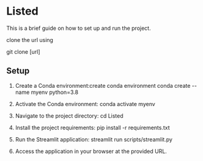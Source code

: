 # Listed

This is a brief guide on how to set up and run the project.


clone the url using 

git clone [url]
## Setup

1. Create a Conda environment:create conda environment conda create --name myenv python=3.8 


2. Activate the Conda environment: conda activate myenv



3. Navigate to the project directory: cd Listed


4. Install the project requirements: pip install -r requirements.txt

5. Run the Streamlit application: streamlit run scripts/streamlit.py

6. Access the application in your browser at the provided URL.
